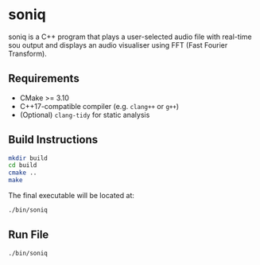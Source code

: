 # soniq

soniq is a C++ program that plays a user-selected audio file with real-time sou output and displays an audio visualiser using FFT (Fast Fourier Transform).

## Requirements

- CMake >= 3.10
- C++17-compatible compiler (e.g. `clang++` or `g++`)
- (Optional) `clang-tidy` for static analysis

## Build Instructions

```sh
mkdir build
cd build
cmake ..
make
```
The final executable will be located at:
```sh
./bin/soniq
```

## Run File
```sh
./bin/soniq
```
